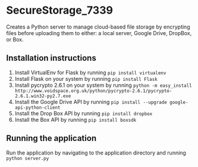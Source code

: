 # SecureStorage_7339
Creates a Python server to manage cloud-based file storage by encrypting files before uploading them to either: a local server, Google Drive, DropBox, or Box.

## Installation instructions
  1. Install VirtualEnv for Flask by running `pip install virtualenv`
  2. Install Flask on your system by running `pip install Flask`
  3. Install pycrypto 2.6.1 on your system by running `python -m easy_install http://www.voidspace.org.uk/python/pycrypto-2.6.1/pycrypto-2.6.1.win32-py2.7.exe`
  4. Install the Google Drive API by running `pip install --upgrade google-api-python-client`
  5. Install the Drop Box API by running `pip install dropbox`
  6. Install the Box API by running `pip install boxsdk`

## Running the application
  Run the application by navigating to the application directory and running `python server.py` 
